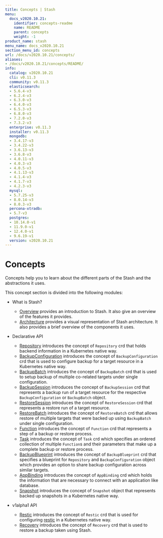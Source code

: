 ```yaml
---
title: Concepts | Stash
menu:
  docs_v2020.10.21:
    identifier: concepts-readme
    name: README
    parent: concepts
    weight: -1
product_name: stash
menu_name: docs_v2020.10.21
section_menu_id: concepts
url: /docs/v2020.10.21/concepts/
aliases:
- /docs/v2020.10.21/concepts/README/
info:
  catalog: v2020.10.21
  cli: v0.11.3
  community: v0.11.3
  elasticsearch:
  - 5.6.4-v3
  - 6.2.4-v3
  - 6.3.0-v3
  - 6.4.0-v3
  - 6.5.3-v3
  - 6.8.0-v3
  - 7.2.0-v3
  - 7.3.2-v3
  enterprise: v0.11.3
  installer: v0.11.3
  mongodb:
  - 3.4.17-v3
  - 3.4.22-v3
  - 3.6.13-v3
  - 3.6.8-v3
  - 4.0.11-v3
  - 4.0.3-v3
  - 4.0.5-v3
  - 4.1.13-v3
  - 4.1.4-v3
  - 4.1.7-v3
  - 4.2.3-v3
  mysql:
  - 5.7.25-v3
  - 8.0.14-v3
  - 8.0.3-v3
  percona-xtradb:
  - 5.7-v3
  postgres:
  - 10.14.0-v1
  - 11.9.0-v1
  - 12.4.0-v1
  - 9.6.19-v1
  version: v2020.10.21
---
```


# Concepts

Concepts help you to learn about the different parts of the Stash and the abstractions it uses.

This concept section is divided into the following modules:

- What is Stash?
  - [Overview](/docs/v2020.10.21/concepts/what-is-stash/overview) provides an introduction to Stash. It also give an overview of the features it provides.
  - [Architecture](/docs/v2020.10.21/concepts/what-is-stash/architecture) provides a visual representation of Stash architecture. It also provides a brief overview of the components it uses.

- Declarative API
  - [Repository](/docs/v2020.10.21/concepts/crds/repository) introduces the concept of `Repository` crd that holds backend information in a Kubernetes native way.
  - [BackupConfiguration](/docs/v2020.10.21/concepts/crds/backupconfiguration) introduces the concept of `BackupConfiguration` crd that is used to configure backup for a target resource in a Kubernetes native way.
  - [BackupBatch](/docs/v2020.10.21/concepts/crds/backupbatch) introduces the concept of `BackupBatch` crd that is used to setup backup of multiple co-related targets under single configuration.
  - [BackupSession](/docs/v2020.10.21/concepts/crds/backupsession) introduces the concept of `BackupSession` crd that represents a backup run of a target resource for the respective `BackupConfiguration` or `BackupBatch` object.
  - [RestoreSession](/docs/v2020.10.21/concepts/crds/restoresession) introduces the concept of `RestoreSession` crd that represents a restore run of a target resource.
  - [RestoreBatch](/docs/v2020.10.21/concepts/crds/restorebatch) introduces the concept of `RestoreBatch` crd that allows restore of multiple targets that were backed up using `BackupBatch` under single configuration.
  - [Function](/docs/v2020.10.21/concepts/crds/function) introduces the concept of `Function` crd that represents a step of a backup or restore process.
  - [Task](/docs/v2020.10.21/concepts/crds/task) introduces the concept of `Task` crd which specifies an ordered collection of multiple `Function`s and their parameters that make up a complete backup or restore process.
  - [BackupBlueprint](/docs/v2020.10.21/concepts/crds/backupblueprint) introduces the concept of `BackupBlueprint` crd that specifies a blueprint for `Repository` and `BackupConfiguration` object which provides an option to share backup configuration across similar targets.
  - [AppBinding](/docs/v2020.10.21/concepts/crds/appbinding) introduces the concept of `AppBinding` crd which holds the information that are necessary to connect with an application like database.
  - [Snapshot](/docs/v2020.10.21/concepts/crds/snapshot) introduces the concept of `Snapshot` object that represents backed up snapshots in a Kubernetes native way.

- v1alpha1 API
  - [Restic](/docs/v2020.10.21/concepts/crds/v1alpha1/restic) introduces the concept of `Restic` crd that is used for configuring [restic](https://restic.net) in a Kubernetes native way.
  - [Recovery](/docs/v2020.10.21/concepts/crds/v1alpha1/recovery) introduces the concept of `Recovery` crd that is used to restore a backup taken using Stash.
